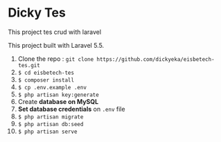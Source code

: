 # Dicky Tes

This project tes crud with laravel

This project built with Laravel 5.5.

1. Clone the repo : `git clone https://github.com/dickyeka/eisbetech-tes.git`
2. `$ cd eisbetech-tes`
3. `$ composer install`
4. `$ cp .env.example .env`
5. `$ php artisan key:generate`
6. Create **database on MySQL** 
7. **Set database credentials** on `.env` file
8. `$ php artisan migrate `
9. `$ php artisan db:seed `
10. `$ php artisan serve`
